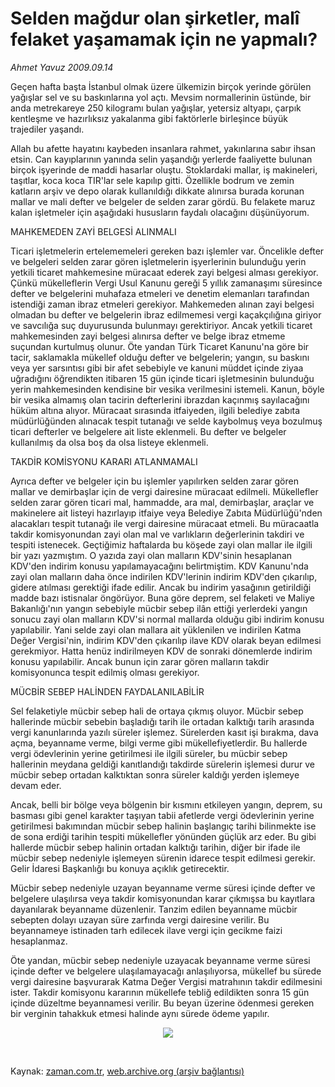 # Selden mağdur olan şirketler, malî felaket yaşamamak için ne yapmalı?

*Ahmet Yavuz 2009.09.14*

<tr><td class="metin" colspan="2" style="padding-top: 20px; padding-left: 5px; ">Geçen hafta başta İstanbul olmak üzere ülkemizin birçok yerinde görülen yağışlar sel ve su baskınlarına yol açtı. Mevsim normallerinin üstünde, bir anda metrekareye 250 kilogramı bulan yağışlar, yetersiz altyapı, çarpık kentleşme ve hazırlıksız yakalanma gibi faktörlerle birleşince büyük trajediler yaşandı.</td></tr><tr><td class="metin" colspan="2" style="padding-top: 20px; padding-left: 5px; "><p> Allah bu afette hayatını kaybeden insanlara rahmet, yakınlarına sabır ihsan etsin. Can kayıplarının yanında selin yaşandığı yerlerde faaliyette bulunan birçok işyerinde de maddi hasarlar oluştu. Stoklardaki mallar, iş makineleri, taşıtlar, koca koca TIR'lar sele kapılıp gitti. Özellikle bodrum ve zemin katların arşiv ve depo olarak kullanıldığı dikkate alınırsa burada korunan mallar ve mali defter ve belgeler de selden zarar gördü. Bu felakete maruz kalan işletmeler için aşağıdaki hususların faydalı olacağını düşünüyorum.
<p>MAHKEMEDEN ZAYİ BELGESİ ALINMALI 
<p>Ticari işletmelerin ertelememeleri gereken bazı işlemler var. Öncelikle defter ve belgeleri selden zarar gören işletmelerin işyerlerinin bulunduğu yerin yetkili ticaret mahkemesine müracaat ederek zayi belgesi alması gerekiyor. Çünkü mükelleflerin Vergi Usul Kanunu gereği 5 yıllık zamanaşımı süresince defter ve belgelerini muhafaza etmeleri ve denetim elemanları tarafından istendiği zaman ibraz etmeleri gerekiyor. Mahkemeden alınan zayi belgesi olmadan bu defter ve belgelerin ibraz edilmemesi vergi kaçakçılığına giriyor ve savcılığa suç duyurusunda bulunmayı gerektiriyor. Ancak yetkili ticaret mahkemesinden zayi belgesi alınırsa defter ve belge ibraz etmeme suçundan kurtulmuş olunur. Öte yandan Türk Ticaret Kanunu'na göre bir tacir, saklamakla mükellef olduğu defter ve belgelerin; yangın, su baskını veya yer sarsıntısı gibi bir afet sebebiyle ve kanuni müddet içinde ziyaa uğradığını öğrendikten itibaren 15 gün içinde ticari işletmesinin bulunduğu yerin mahkemesinden kendisine bir vesika verilmesini istemeli. Kanun, böyle bir vesika almamış olan tacirin defterlerini ibrazdan kaçınmış sayılacağını hüküm altına alıyor. Müracaat sırasında itfaiyeden, ilgili belediye zabıta müdürlüğünden alınacak tespit tutanağı ve selde kaybolmuş veya bozulmuş ticari defterler ve belgelere ait liste eklenmeli. Bu defter ve belgeler kullanılmış da olsa boş da olsa listeye eklenmeli.
<p>TAKDİR KOMİSYONU KARARI ATLANMAMALI
<p>Ayrıca defter ve belgeler için bu işlemler yapılırken selden zarar gören mallar ve demirbaşlar için de vergi dairesine müracaat edilmeli. Mükellefler selden zarar gören ticari mal, hammadde, ara mal, demirbaşlar, araçlar ve makinelere ait listeyi hazırlayıp itfaiye veya Belediye Zabıta Müdürlüğü'nden alacakları tespit tutanağı ile vergi dairesine müracaat etmeli. Bu müracaatla takdir komisyonundan zayi olan mal ve varlıkların değerlerinin takdiri ve tespiti istenecek. Geçtiğimiz haftalarda bu köşede zayi olan mallar ile ilgili bir yazı yazmıştım. O yazıda zayi olan malların KDV'sinin hesaplanan KDV'den indirim konusu yapılamayacağını belirtmiştim. KDV Kanunu'nda zayi olan malların daha önce indirilen KDV'lerinin indirim KDV'den çıkarılıp, gidere atılması gerektiği ifade edilir. Ancak bu indirim yasağının getirildiği madde bazı istisnalar öngörüyor. Buna göre deprem, sel felaketi ve Maliye Bakanlığı'nın yangın sebebiyle mücbir sebep ilân ettiği yerlerdeki yangın sonucu zayi olan malların KDV'si normal mallarda olduğu gibi indirim konusu yapılabilir. Yani selde zayi olan mallara ait yüklenilen ve indirilen Katma Değer Vergisi'nin, indirim KDV'den çıkarılıp ilave KDV olarak beyan edilmesi gerekmiyor. Hatta henüz indirilmeyen KDV de sonraki dönemlerde indirim konusu yapılabilir. Ancak bunun için zarar gören malların takdir komisyonunca tespit edilmiş olması gerekiyor.
<p>MÜCBİR SEBEP HALİNDEN FAYDALANILABİLİR
<p>Sel felaketiyle mücbir sebep hali de ortaya çıkmış oluyor. Mücbir sebep hallerinde mücbir sebebin başladığı tarih ile ortadan kalktığı tarih arasında vergi kanunlarında yazılı süreler işlemez. Sürelerden kasıt işi bırakma, dava açma, beyanname verme, bilgi verme gibi mükellefiyetlerdir. Bu hallerde vergi ödevlerinin yerine getirilmesi ile ilgili süreler, bu mücbir sebep hallerinin meydana geldiği kanıtlandığı takdirde sürelerin işlemesi durur ve mücbir sebep ortadan kalktıktan sonra süreler kaldığı yerden işlemeye devam eder.
<p>Ancak, belli bir bölge veya bölgenin bir kısmını etkileyen yangın, deprem, su basması gibi genel karakter taşıyan tabii afetlerde vergi ödevlerinin yerine getirilmesi bakımından mücbir sebep halinin başlangıç tarihi bilinmekte ise de sona erdiği tarihin tespiti mükellefler yönünden güçlük arz eder. Bu gibi hallerde mücbir sebep halinin ortadan kalktığı tarihin, diğer bir ifade ile mücbir sebep nedeniyle işlemeyen sürenin idarece tespit edilmesi gerekir. Gelir İdaresi Başkanlığı bu konuya açıklık getirecektir.
<p>Mücbir sebep nedeniyle uzayan beyanname verme süresi içinde defter ve belgelere ulaşılırsa veya takdir komisyonundan karar çıkmışsa bu kayıtlara dayanılarak beyanname düzenlenir. Tanzim edilen beyanname mücbir sebepten dolayı uzayan süre zarfında vergi dairesine verilir. Bu beyannameye istinaden tarh edilecek ilave vergi için gecikme faizi hesaplanmaz.
<p>Öte yandan, mücbir sebep nedeniyle uzayacak beyanname verme süresi içinde defter ve belgelere ulaşılamayacağı anlaşılıyorsa, mükellef bu sürede vergi dairesine başvurarak Katma Değer Vergisi matrahının takdir edilmesini ister. Takdir komisyonu kararının mükellefe tebliğ edildikten sonra 15 gün içinde düzeltme beyannamesi verilir. Bu beyan üzerine ödenmesi gereken bir verginin tahakkuk etmesi halinde aynı sürede ödeme yapılır.
<p><p align="center"><img border="0" src="http://web.archive.org/web/20091114012451im_/http://medya.zaman.com.tr/2009/09/14/takvim.jpg"/>
<p><br/></p></p></p></p></p></p></p></p></p></p></p></p></p></td></tr>

Kaynak: [zaman.com.tr](http://zaman.com.tr/yazar.do?yazino=892050), [web.archive.org (arşiv bağlantısı)](http://web.archive.org/web/20091114012451/http://www.zaman.com.tr:80/yazar.do?yazino=892050)
